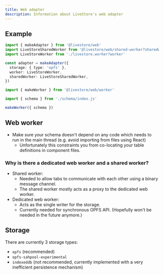 ```yaml
---
title: Web adapter
description: Information about LiveStore's web adapter
---
```


## Example

```ts
import { makeAdapter } from '@livestore/web'
import LiveStoreSharedWorker from '@livestore/web/shared-worker?sharedworker'
import LiveStoreWorker from './livestore.worker?worker'

const adapter = makeAdapter({
  storage: { type: 'opfs' },
  worker: LiveStoreWorker,
  sharedWorker: LiveStoreSharedWorker,
})
```

```ts
import { makeWorker } from '@livestore/web/worker'

import { schema } from './schema/index.js'

makeWorker({ schema })
```

## Web worker

- Make sure your schema doesn't depend on any code which needs to run in the main thread (e.g. avoid importing from files using React)
  - Unfortunately this constraints you from co-locating your table definitions in component files.

### Why is there a dedicated web worker and a shared worker?

- Shared worker:
  - Needed to allow tabs to communicate with each other using a binary message channel.
  - The shared worker mostly acts as a proxy to the dedicated web worker.
- Dedicated web worker:
  - Acts as the single writer for the storage.
  - Currently needed for synchronous OPFS API. (Hopefully won't be needed in the future anymore.)

## Storage

There are currently 3 storage types:

- `opfs` (recommended)
- `opfs-sahpool-experimental`
- `indexeddb` (not recommended, currently implemented with a very inefficient persistence mechanism)